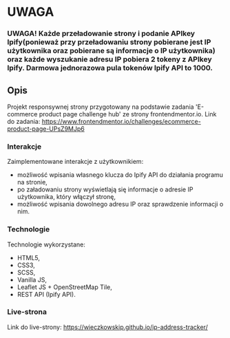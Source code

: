 # UWAGA #
### UWAGA! Każde przeładowanie strony i podanie APIkey Ipify(ponieważ przy przeładowaniu strony pobierane jest IP użytkownika oraz pobierane są informacje o IP użytkownika) oraz każde wyszukanie adresu IP pobiera 2 tokeny z APIkey Ipify. Darmowa jednorazowa pula tokenów Ipify API to 1000. ###

## Opis ##
Projekt responsywnej strony przygotowany na podstawie zadania 'E-commerce product page challenge hub' ze strony frontendmentor.io.
Link do zadania: https://www.frontendmentor.io/challenges/ecommerce-product-page-UPsZ9MJp6

### Interakcje ###
Zaimplementowane interakcje z użytkownikiem:
- możliwość wpisania własnego klucza do Ipify API do działania programu na stronie,
- po załadowaniu strony wyświetlają się informacje o adresie IP użytkownika, który włączył stronę,
- możliwość wpisania dowolnego adresu IP oraz sprawdzenie informacji o nim.


### Technologie ###
Technologie wykorzystane:
- HTML5,
- CSS3, 
- SCSS, 
- Vanilla JS,
- Leaflet JS + OpenStreetMap Tile,
- REST API (Ipify API).

### Live-strona ###
Link do live-strony:
https://wieczkowskip.github.io/ip-address-tracker/